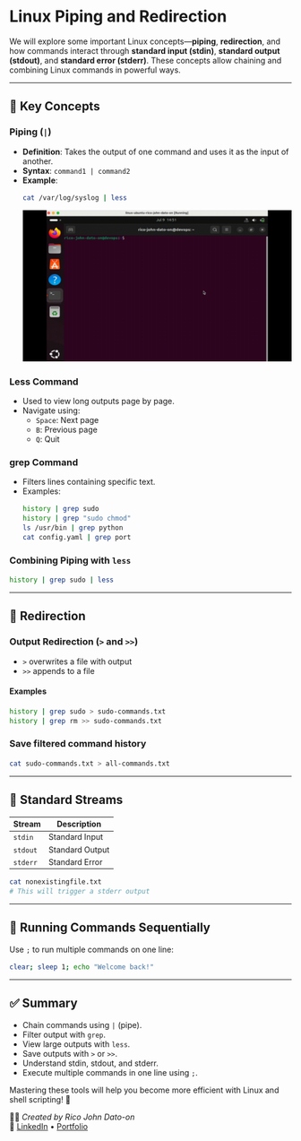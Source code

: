 # Linux Piping and Redirection

We will explore some important Linux concepts—**piping**, **redirection**, and how commands interact through **standard input (stdin)**, **standard output (stdout)**, and **standard error (stderr)**. These concepts allow chaining and combining Linux commands in powerful ways.

---

## 🔧 Key Concepts

### Piping (`|`)

- **Definition**: Takes the output of one command and uses it as the input of another.
- **Syntax**: `command1 | command2`
- **Example**:
  ```bash
  cat /var/log/syslog | less
  ```
  ![Piping and Redirection](Images/piping.gif)

### Less Command

- Used to view long outputs page by page.
- Navigate using:
  - `Space`: Next page
  - `B`: Previous page
  - `Q`: Quit

### grep Command

- Filters lines containing specific text.
- Examples:
  ```bash
  history | grep sudo
  history | grep "sudo chmod"
  ls /usr/bin | grep python
  cat config.yaml | grep port
  ```

### Combining Piping with `less`

```bash
history | grep sudo | less
```

---

## 🔄 Redirection

### Output Redirection (`>` and `>>`)

- `>` overwrites a file with output
- `>>` appends to a file

#### Examples

```bash
history | grep sudo > sudo-commands.txt
history | grep rm >> sudo-commands.txt
```

### Save filtered command history

```bash
cat sudo-commands.txt > all-commands.txt
```

---

## 📂 Standard Streams

| Stream   | Description     |
| -------- | --------------- |
| `stdin`  | Standard Input  |
| `stdout` | Standard Output |
| `stderr` | Standard Error  |

```bash
cat nonexistingfile.txt
# This will trigger a stderr output
```

---

## 🧵 Running Commands Sequentially

Use `;` to run multiple commands on one line:

```bash
clear; sleep 1; echo "Welcome back!"
```

---

## ✅ Summary

- Chain commands using `|` (pipe).
- Filter output with `grep`.
- View large outputs with `less`.
- Save outputs with `>` or `>>`.
- Understand stdin, stdout, and stderr.
- Execute multiple commands in one line using `;`.

Mastering these tools will help you become more efficient with Linux and shell scripting! 🚀

🧑‍💻 _Created by Rico John Dato-on_  
🔗 [LinkedIn](https://www.linkedin.com/in/rico-john-dato-on) • [Portfolio](https://ricodatoon.netlify.app)
